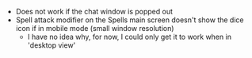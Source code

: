 * Does not work if the chat window is popped out
* Spell attack modifier on the Spells main screen doesn't show the dice icon if in mobile mode (small window resolution)
  * I have no idea why, for now, I could only get it to work when in 'desktop view'